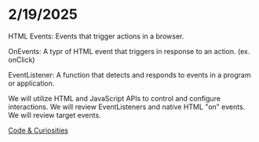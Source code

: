 # **2/19/2025**

HTML Events: Events that trigger actions in a browser.

OnEvents: A typr of HTML event that triggers in response to an action. (ex. onClick)

EventListener: A function that detects and responds to events in a program or application.

We will utilize HTML and JavaScript APIs to control and configure interactions.
We will review EventListeners and native HTML "on" events.
We will review target events.

[Code & Curiosities](https://sidequests.onrender.com/Blog/2025/Kadarius/)

